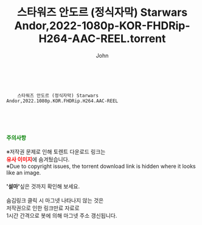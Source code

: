 ﻿---
layout: post
title:  "    스타워즈 안도르 (정식자막) Starwars Andor,2022-1080p-KOR-FHDRip-H264-AAC-REEL.torrent"
author: John
categories: [ 드라마 ]
tags: [  ]
image:  
description: "    스타워즈 안도르 (정식자막) Starwars Andor,2022-1080p-KOR-FHDRip-H264-AAC-REEL torrent 정보 공유"
toc: true
toc_sticky: true
---

<br>

        스타워즈 안도르 (정식자막) Starwars Andor,2022.1080p.KOR.FHDRip.H264.AAC-REEL  
    
<br><br><br>
<p data-ke-size="size16"><b><span style="color: green;">주의사항</span></b><br /><br />※저작권 문제로 인해 토렌트 다운로드 링크는<br /><b><span style="color: red;">유사 이미지</span></b>에 숨겨뒀습니다.<br />※Due to copyright issues, the torrent download link is hidden where it looks like an image.<br /><br /><b>'설마'</b>싶은 것까지 확인해 보세요.<br /><br />숨김링크 클릭 시 마그넷 나타나지 않는 것은<br />저작권으로 인한 링크만료 자료로<br />1시간 간격으로 봇에 의해 마그넷 주소 갱신됩니다.</p>
